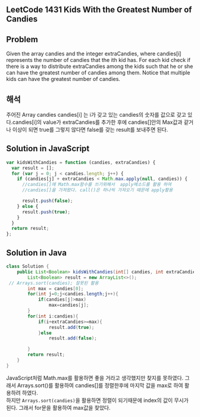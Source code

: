 ## LeetCode 1431 Kids With the Greatest Number of Candies

## Problem

Given the array candies and the integer extraCandies, where candies[i] represents the number of candies that the ith kid has.
For each kid check if there is a way to distribute extraCandies among the kids such that he or she can have the greatest number of candies among them. Notice that multiple kids can have the greatest number of candies.

## 해석

주어진 Array candies
candies[i] 는 i가 갖고 있는 candies의 숫자를 값으로 갖고 있다.candies[i]의 value가 extraCandies를 추가한 후에
candies[]안의 Max값과 같거나 이상이 되면 true를 그렇지 않다면 false를 갖는 result를 보내주면 된다.

## Solution in JavaScript

```javascript
var kidsWithCandies = function (candies, extraCandies) {
  var result = [];
  for (var j = 0; j < candies.length; j++) {
    if (candies[j] + extraCandies < Math.max.apply(null, candies)) {
      //candies[]에 Math.max함수를 쓰기위해서  apply메소드를 활용 하여
      //candies[]을 가져왔다. call()은 하나씩 가져오기 때문에 apply활용

      result.push(false);
    } else {
      result.push(true);
    }
  }
  return result;
};
```

## Solution in Java

```java
class Solution {
    public List<Boolean> kidsWithCandies(int[] candies, int extraCandies) {
        List<Boolean> result = new ArrayList<>();
 // Arrays.sort(candies); 잘못된 활용
        int max = candies[0];
        for(int j=0;j<candies.length;j++){
            if(candies[j]>max)
                max=candies[j];
        }
        for(int i:candies){
            if(i+extraCandies>=max){
                result.add(true);
            }else
                result.add(false);

        }
        return result;
    }
}
```

JavaScript처럼 Math.max를 활용하면 좋을 거라고 생각했지만 찾지를 못하였다. 그래서 Arrays.sort()를 활용하여 candies[]를 정렬한후에 마지막 값을 max로 하여 활용하려 하였다.  
하지만 `Arrays.sort(candies)`을 활용하면 정렬이 되기때문에 index의 값이 무시가 된다. 그래서 for문을 활용하여 max값을 찾았다.
